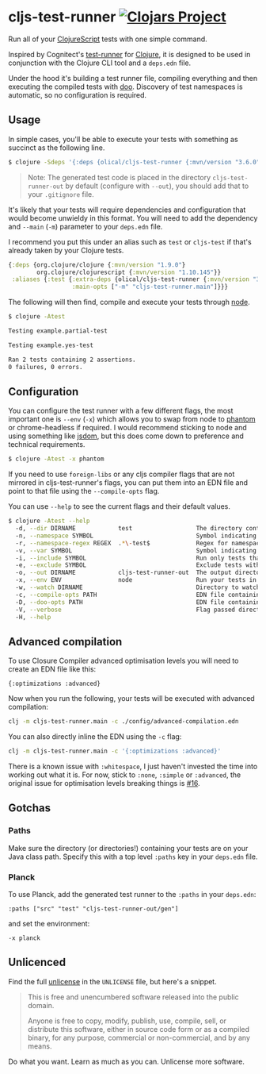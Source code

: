 # cljs-test-runner [![Clojars Project](https://img.shields.io/clojars/v/olical/cljs-test-runner.svg)](https://clojars.org/olical/cljs-test-runner)

Run all of your [ClojureScript][] tests with one simple command.

Inspired by Cognitect's [test-runner][] for [Clojure][], it is designed to be used in conjunction with the Clojure CLI tool and a `deps.edn` file.

Under the hood it's building a test runner file, compiling everything and then executing the compiled tests with [doo][]. Discovery of test namespaces is automatic, so no configuration is required.

## Usage

In simple cases, you'll be able to execute your tests with something as succinct as the following line.

```bash
$ clojure -Sdeps '{:deps {olical/cljs-test-runner {:mvn/version "3.6.0"}}}' -m cljs-test-runner.main
```

> Note: The generated test code is placed in the directory `cljs-test-runner-out` by default (configure with `--out`), you should add that to your `.gitignore` file.

It's likely that your tests will require dependencies and configuration that would become unwieldy in this format. You will need to add the dependency and `--main` (`-m`) parameter to your `deps.edn` file.

I recommend you put this under an alias such as `test` or `cljs-test` if that's already taken by your Clojure tests.

```clojure
{:deps {org.clojure/clojure {:mvn/version "1.9.0"}
        org.clojure/clojurescript {:mvn/version "1.10.145"}}
 :aliases {:test {:extra-deps {olical/cljs-test-runner {:mvn/version "3.6.0"}}
                  :main-opts ["-m" "cljs-test-runner.main"]}}}
```

The following will then find, compile and execute your tests through [node][].

```bash
$ clojure -Atest

Testing example.partial-test

Testing example.yes-test

Ran 2 tests containing 2 assertions.
0 failures, 0 errors.
```

## Configuration

You can configure the test runner with a few different flags, the most important one is `--env` (`-x`) which allows you to swap from node to [phantom][] or chrome-headless if required. I would recommend sticking to node and using something like [jsdom][], but this does come down to preference and technical requirements.

```bash
$ clojure -Atest -x phantom
```

If you need to use `foreign-libs` or any cljs compiler flags that are not mirrored in cljs-test-runner's flags, you can put them into an EDN file and point to that file using the `--compile-opts` flag.

You can use `--help` to see the current flags and their default values.

```bash
$ clojure -Atest --help
  -d, --dir DIRNAME            test                  The directory containing your test files
  -n, --namespace SYMBOL                             Symbol indicating a specific namespace to test.
  -r, --namespace-regex REGEX  .*\-test$             Regex for namespaces to test. Only namespaces ending in '-test' are evaluated by default.
  -v, --var SYMBOL                                   Symbol indicating the fully qualified name of a specific test.
  -i, --include SYMBOL                               Run only tests that have this metadata keyword.
  -e, --exclude SYMBOL                               Exclude tests with this metadata keyword.
  -o, --out DIRNAME            cljs-test-runner-out  The output directory for compiled test code
  -x, --env ENV                node                  Run your tests in node, phantom, chrome-headless or planck.
  -w, --watch DIRNAME                                Directory to watch for changes (alongside the test directory). May be repeated.
  -c, --compile-opts PATH                            EDN file containing opts to be passed to the ClojureScript compiler.
  -D, --doo-opts PATH                                EDN file containing opts to be passed to doo.
  -V, --verbose                                      Flag passed directly to the ClojureScript compiler to enable verbose compiler output.
  -H, --help
```

## Advanced compilation

To use Closure Compiler advanced optimisation levels you will need to create an EDN file like this:

```edn
{:optimizations :advanced}
```

Now when you run the following, your tests will be executed with advanced compilation:

```bash
clj -m cljs-test-runner.main -c ./config/advanced-compilation.edn
```

You can also directly inline the EDN using the `-c` flag:

```bash
clj -m cljs-test-runner.main -c '{:optimizations :advanced}'
```

There is a known issue with `:whitespace`, I just haven't invested the time into working out what it is. For now, stick to `:none`, `:simple` or `:advanced`, the original issue for optimisation levels breaking things is [#16][].

## Gotchas

### Paths

Make sure the directory (or directories!) containing your tests are on your Java class path. Specify this with a top level `:paths` key in your `deps.edn` file.

### Planck

To use Planck, add the generated test runner to the `:paths` in your `deps.edn`:

```edn
:paths ["src" "test" "cljs-test-runner-out/gen"]
```

and set the environment:

    -x planck

## Unlicenced

Find the full [unlicense][] in the `UNLICENSE` file, but here's a snippet.

>This is free and unencumbered software released into the public domain.
>
>Anyone is free to copy, modify, publish, use, compile, sell, or distribute this software, either in source code form or as a compiled binary, for any purpose, commercial or non-commercial, and by any means.

Do what you want. Learn as much as you can. Unlicense more software.

[clojure]: https://clojure.org/
[clojurescript]: https://clojurescript.org/
[test-runner]: https://github.com/cognitect-labs/test-runner
[doo]: https://github.com/bensu/doo
[node]: https://nodejs.org
[phantom]: http://phantomjs.org/
[jsdom]: https://github.com/jsdom/jsdom
[unlicense]: http://unlicense.org/
[#16]: https://github.com/Olical/cljs-test-runner/issues/16

